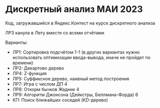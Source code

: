 # Дискретный анализ МАИ 2023

Код, загружавшийся в Яндекс.Контест на курсе дискретного анализа

ЛР3 канула в Лету вместе со всеми отчётами

Варианты:
- ЛР1: Сортировка подсчётом 1-1 (в других вариантах нужно использовать оптимизации ввода-вывода, иначе не пройдет по времени)
- ЛР2: Декартово дерево
- ЛР4: Z-функция
- ЛР5: Суффиксное дерево, наивный метод построения
- ЛР7: Игра с числом ДП 4
- ЛР8: Откорм бычков Жадник 4
- ЛР9: Алгоритм Джонсона (Дейкстры, Беллмана-Форда) 6
- КП:  Поиск ближайших соседей (KD-дерево)
